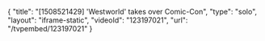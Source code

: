 {
    "title": "[1508521429] 'Westworld' takes over Comic-Con",
    "type": "solo",
    "layout": "iframe-static",
    "videoId": "123197021",
    "url": "\/tvpembed\/123197021"
}
